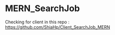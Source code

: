 # MERN_SearchJob
Checking for client in this repo : https://github.com/ShiaHp/Client_SearchJob_MERN
